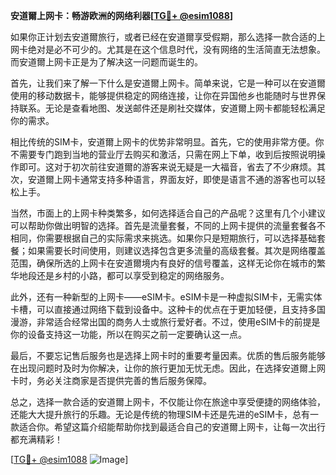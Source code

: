 **安道爾上网卡：畅游欧洲的网络利器[[TG💪+ @esim1088](https://t.me/s/esim1088)]**

如果你正计划去安道爾旅行，或者已经在安道爾享受假期，那么选择一款合适的上网卡绝对是必不可少的。尤其是在这个信息时代，没有网络的生活简直无法想象。而安道爾上网卡正是为了解决这一问题而诞生的。

首先，让我们来了解一下什么是安道爾上网卡。简单来说，它是一种可以在安道爾使用的移动数据卡，能够提供稳定的网络连接，让你在异国他乡也能随时与世界保持联系。无论是查看地图、发送邮件还是刷社交媒体，安道爾上网卡都能轻松满足你的需求。

相比传统的SIM卡，安道爾上网卡的优势非常明显。首先，它的使用非常方便。你不需要专门跑到当地的营业厅去购买和激活，只需在网上下单，收到后按照说明操作即可。这对于初次前往安道爾的游客来说无疑是一大福音，省去了不少麻烦。其次，安道爾上网卡通常支持多种语言，界面友好，即使是语言不通的游客也可以轻松上手。

当然，市面上的上网卡种类繁多，如何选择适合自己的产品呢？这里有几个小建议可以帮助你做出明智的选择。首先是流量套餐，不同的上网卡提供的流量套餐各不相同，你需要根据自己的实际需求来挑选。如果你只是短期旅行，可以选择基础套餐；如果需要长时间使用，则建议选择包含更多流量的高级套餐。其次是网络覆盖范围，确保所选的上网卡在安道爾境内有良好的信号覆盖，这样无论你在城市的繁华地段还是乡村的小路，都可以享受到稳定的网络服务。

此外，还有一种新型的上网卡——eSIM卡。eSIM卡是一种虚拟SIM卡，无需实体卡槽，可以直接通过网络下载到设备中。这种卡的优点在于更加轻便，且支持多国漫游，非常适合经常出国的商务人士或旅行爱好者。不过，使用eSIM卡的前提是你的设备支持这一功能，所以在购买之前一定要确认这一点。

最后，不要忘记售后服务也是选择上网卡时的重要考量因素。优质的售后服务能够在出现问题时及时为你解决，让你的旅行更加无忧无虑。因此，在选择安道爾上网卡时，务必关注商家是否提供完善的售后服务保障。

总之，选择一款合适的安道爾上网卡，不仅能让你在旅途中享受便捷的网络体验，还能大大提升旅行的乐趣。无论是传统的物理SIM卡还是先进的eSIM卡，总有一款适合你。希望这篇介绍能帮助你找到最适合自己的安道爾上网卡，让每一次出行都充满精彩！

[[TG💪+ @esim1088](https://t.me/s/esim1088) ![Image](https://i.postimg.cc/4NQfJmqS/Snipaste-2025-05-13-00-14-12.png)]